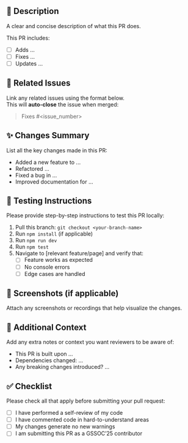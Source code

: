 ## 📄 Description

A clear and concise description of what this PR does.

This PR includes:
- [ ] Adds ...
- [ ] Fixes ...
- [ ] Updates ...

## 🔗 Related Issues

Link any related issues using the format below.  
This will **auto-close** the issue when merged:

> Fixes #<issue_number>

## ✨ Changes Summary

List all the key changes made in this PR:
- Added a new feature to ...
- Refactored ...
- Fixed a bug in ...
- Improved documentation for ...

## 🧪 Testing Instructions

Please provide step-by-step instructions to test this PR locally:

1. Pull this branch: `git checkout <your-branch-name>`
2. Run `npm install` (if applicable)
3. Run `npm run dev`
4. Run `npm test`
5. Navigate to [relevant feature/page] and verify that:
   - [ ] Feature works as expected
   - [ ] No console errors
   - [ ] Edge cases are handled

## 📸 Screenshots (if applicable)

Attach any screenshots or recordings that help visualize the changes.

## 📌 Additional Context

Add any extra notes or context you want reviewers to be aware of:
- This PR is built upon ...
- Dependencies changed: ...
- Any breaking changes introduced? ...

## ✅ Checklist

Please check all that apply before submitting your pull request:

- [ ] I have performed a self-review of my code
- [ ] I have commented code in hard-to-understand areas
- [ ] My changes generate no new warnings
- [ ] I am submitting this PR as a GSSOC’25 contributor
